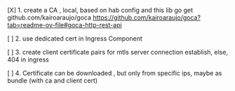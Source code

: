 [X] 1. create a CA , local, based on hab config and this lib
go get github.com/kairoaraujo/goca
https://github.com/kairoaraujo/goca?tab=readme-ov-file#goca-http-rest-api

[ ] 2. use dedicated cert in Ingress Component

[ ] 3. create client certificate pairs for mtls server connection establish, else, 404 in ingress

[ ] 4. Certificate can be downloaded , but only from specific ips, maybe as bundle (with ca and client cert)

